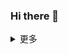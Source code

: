 ### Hi there 👋

<!--
**chenjing185/chenjing185** is a ✨ _special_ ✨ repository because its `README.md` (this file) appears on your GitHub profile.

Here are some ideas to get you started:

- 🔭 I’m currently working on ...
- 🌱 I’m currently learning ...
- 👯 I’m looking to collaborate on ...
- 🤔 I’m looking for help with ...
- 💬 Ask me about ...
- 📫 How to reach me: ...
- 😄 Pronouns: ...
- ⚡ Fun fact: ...
-->
<details>
<summary>更多</summary>

## GitHub stats
<p align="center">
    <img src="https://github-readme-stats.vercel.app/api/?username=chenjing185&theme=shades-of-purple&show_icons=true&count_private=true" alt="Alex's GitHub Stats">
    <img src="https://github-readme-stats.vercel.app/api/top-langs/?username=chenjing185&layout=compact&theme=tokyonight" alt="Alex's Top Langs">
</p>
    
## 👨‍💻 My GitHub activities of last 31 days.

![pudongping's github activity graph](https://activity-graph.herokuapp.com/graph?username=chenjing185&theme=react-dark&area=true&custom_title=Alex%20Pu's%20Contribution%20Graph)

## 我最喜欢的开源项目
<a href="https://github.com/chenjing185/jsdelivr.git">
  <img align="center" src="https://github-readme-stats.vercel.app/api/pin/?username=chenjing185&repo=jsdelivr&show_owner=true&theme=nightowl" />
</a>
<a href="https://github.com/chenjing185/hexo-theme-yun.git">
  <img align="center" src="https://github-readme-stats.vercel.app/api/pin/?username=chenjing185&repo=hexo-theme-yun&show_owner=true&theme=nightowl" />
</a>
    
</details>
